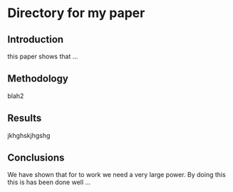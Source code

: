 # Directory for my paper

## Introduction

this paper shows that ...

## Methodology

blah2

## Results

jkhghskjhgshg

## Conclusions

We have shown that for to work we need a very large power.
By doing this this is has been done well ...
